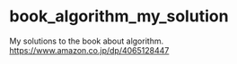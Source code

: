 # book_algorithm_my_solution
My solutions to the book about algorithm.
https://www.amazon.co.jp/dp/4065128447
